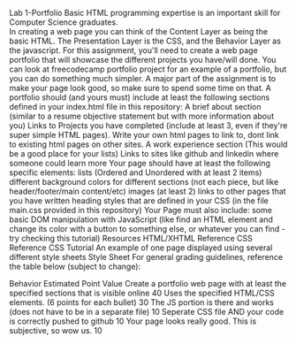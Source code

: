 Lab 1-Portfolio
Basic HTML programming expertise is an important skill for Computer Science graduates.  
In creating a web page you can think of the Content Layer as being the basic HTML. The Presentation Layer is the CSS, and the Behavior Layer as the javascript.
For this assignment, you'll need to create a web page portfolio that will showcase the different projects you have/will done. You can look at freecodecamp portfolio project for an example of a portfolio, but you can do something much simpler. A major part of the assignment is to make your page look good, so make sure to spend some time on that.
A portfolio should (and yours must) include at least the following sections defined in your index.html file in this repository:
A brief about section (similar to a resume objective statement but with more information about you)
Links to Projects you have completed (include at least 3, even if they're super simple HTML pages). Write your own html pages to link to, dont link to existing html pages on other sites.
A work experience section (This would be a good place for your lists)
Links to sites like github and linkedin where someone could learn more
Your page should have at least the following specific elements:
lists (Ordered and Unordered with at least 2 items)
different background colors for different sections (not each piece, but like header/footer/main content/etc)
images (at least 2)
links to other pages that you have written
heading styles that are defined in your CSS (in the file main.css provided in this repository)
Your Page must also include:
some basic DOM manipulation with JavaScript (like find an HTML element and change its color with a button to something else, or whatever you can find - try checking this tutorial)
Resources
HTML/XHTML Reference
CSS Reference
CSS Tutorial
An example of one page displayed using several different style sheets
Style Sheet
For general grading guidelines, reference the table below (subject to change):

Behavior	Estimated Point Value
Create a portfolio web page with at least the specified sections that is visible online	40
Uses the specified HTML/CSS elements. (6 points for each bullet)	30
The JS portion is there and works (does not have to be in a separate file)	10
Seperate CSS file AND your code is correctly pushed to github	10
Your page looks really good. This is subjective, so wow us.	10
